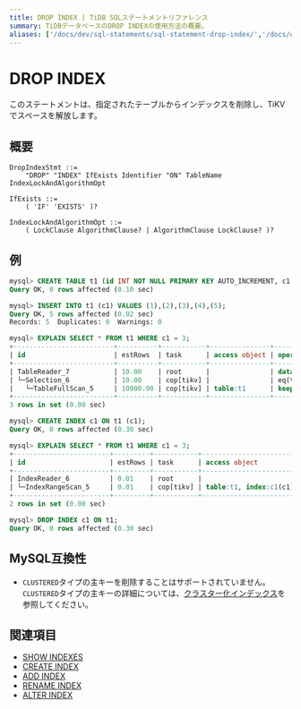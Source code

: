 ```yaml
---
title: DROP INDEX | TiDB SQLステートメントリファレンス
summary: TiDBデータベースのDROP INDEXの使用方法の概要。
aliases: ['/docs/dev/sql-statements/sql-statement-drop-index/','/docs/dev/reference/sql/statements/drop-index/']
---
```


# DROP INDEX

このステートメントは、指定されたテーブルからインデックスを削除し、TiKVでスペースを解放します。

## 概要

```ebnf+diagram
DropIndexStmt ::=
    "DROP" "INDEX" IfExists Identifier "ON" TableName IndexLockAndAlgorithmOpt

IfExists ::=
    ( 'IF' 'EXISTS' )?

IndexLockAndAlgorithmOpt ::=
    ( LockClause AlgorithmClause? | AlgorithmClause LockClause? )?
```

## 例

```sql
mysql> CREATE TABLE t1 (id INT NOT NULL PRIMARY KEY AUTO_INCREMENT, c1 INT NOT NULL);
Query OK, 0 rows affected (0.10 sec)

mysql> INSERT INTO t1 (c1) VALUES (1),(2),(3),(4),(5);
Query OK, 5 rows affected (0.02 sec)
Records: 5  Duplicates: 0  Warnings: 0

mysql> EXPLAIN SELECT * FROM t1 WHERE c1 = 3;
+-------------------------+----------+-----------+---------------+--------------------------------+
| id                      | estRows  | task      | access object | operator info                  |
+-------------------------+----------+-----------+---------------+--------------------------------+
| TableReader_7           | 10.00    | root      |               | data:Selection_6               |
| └─Selection_6           | 10.00    | cop[tikv] |               | eq(test.t1.c1, 3)              |
|   └─TableFullScan_5     | 10000.00 | cop[tikv] | table:t1      | keep order:false, stats:pseudo |
+-------------------------+----------+-----------+---------------+--------------------------------+
3 rows in set (0.00 sec)

mysql> CREATE INDEX c1 ON t1 (c1);
Query OK, 0 rows affected (0.30 sec)

mysql> EXPLAIN SELECT * FROM t1 WHERE c1 = 3;
+------------------------+---------+-----------+------------------------+---------------------------------------------+
| id                     | estRows | task      | access object          | operator info                               |
+------------------------+---------+-----------+------------------------+---------------------------------------------+
| IndexReader_6          | 0.01    | root      |                        | index:IndexRangeScan_5                      |
| └─IndexRangeScan_5     | 0.01    | cop[tikv] | table:t1, index:c1(c1) | range:[3,3], keep order:false, stats:pseudo |
+------------------------+---------+-----------+------------------------+---------------------------------------------+
2 rows in set (0.00 sec)

mysql> DROP INDEX c1 ON t1;
Query OK, 0 rows affected (0.30 sec)
```

## MySQL互換性

* `CLUSTERED`タイプの主キーを削除することはサポートされていません。`CLUSTERED`タイプの主キーの詳細については、[クラスター化インデックス](/clustered-indexes.md)を参照してください。

## 関連項目

* [SHOW INDEXES](/sql-statements/sql-statement-show-indexes.md)
* [CREATE INDEX](/sql-statements/sql-statement-create-index.md)
* [ADD INDEX](/sql-statements/sql-statement-add-index.md)
* [RENAME INDEX](/sql-statements/sql-statement-rename-index.md)
* [ALTER INDEX](/sql-statements/sql-statement-alter-index.md)
